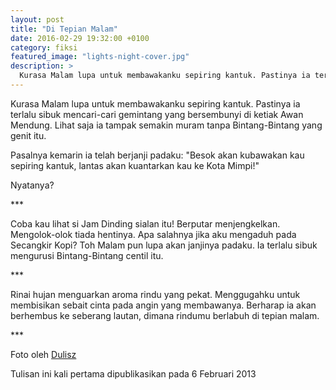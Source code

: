 ```yaml
---
layout: post
title: "Di Tepian Malam"
date: 2016-02-29 19:32:00 +0100
category: fiksi
featured_image: "lights-night-cover.jpg"
description: >
  Kurasa Malam lupa untuk membawakanku sepiring kantuk. Pastinya ia terlalu sibuk mencari-cari gemintang yang bersembunyi di ketiak Awan Mendung.
---
```


Kurasa Malam lupa untuk membawakanku sepiring kantuk. Pastinya ia terlalu sibuk mencari-cari gemintang yang bersembunyi di ketiak Awan Mendung. Lihat saja ia tampak semakin muram tanpa Bintang-Bintang yang genit itu.

Pasalnya kemarin ia telah berjanji padaku: "Besok akan kubawakan kau sepiring kantuk, lantas akan kuantarkan kau ke Kota Mimpi!"

Nyatanya?

\*\*\*

Coba kau lihat si Jam Dinding sialan itu! Berputar menjengkelkan. Mengolok-olok tiada hentinya. Apa salahnya jika aku mengaduh pada Secangkir Kopi? Toh Malam pun lupa akan janjinya padaku. Ia terlalu sibuk mengurusi Bintang-Bintang centil itu.

\*\*\*

Rinai hujan menguarkan aroma rindu yang pekat. Menggugahku untuk membisikan sebait cinta pada angin yang membawanya. Berharap ia akan berhembus ke seberang lautan, dimana rindumu berlabuh di tepian malam.

\*\*\*

Foto oleh [Dulisz](https://www.pexels.com/photo/lights-night-blur-traffic-8395)

Tulisan ini kali pertama dipublikasikan pada 6 Februari 2013
